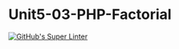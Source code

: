 # Unit5-03-PHP-Factorial
[![GitHub's Super Linter](https://github.com/ICS20-Programming-Remy-S/Unit5-03-PHP-Factorial/workflows/GitHub's%20Super%20Linter/badge.svg)](https://github.com/ICS20-Programming-Remy-S/Unit5-03-PHP-Factorial/actions)